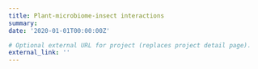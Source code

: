 ```yaml
---
title: Plant-microbiome-insect interactions
summary: 
date: '2020-01-01T00:00:00Z'

# Optional external URL for project (replaces project detail page).
external_link: ''
---
```


